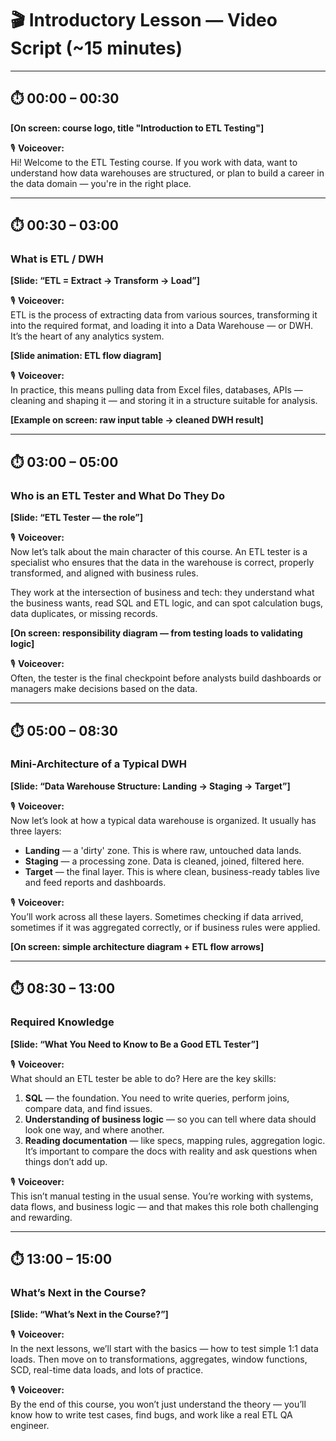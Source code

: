 # 🎬 Introductory Lesson — Video Script (~15 minutes)

---

## ⏱️ 00:00 – 00:30  
**[On screen: course logo, title "Introduction to ETL Testing"]**

🎙️ **Voiceover:**  
Hi! Welcome to the ETL Testing course. If you work with data, want to understand how data warehouses are structured, or plan to build a career in the data domain — you're in the right place.

---

## ⏱️ 00:30 – 03:00  
### What is ETL / DWH

**[Slide: “ETL = Extract → Transform → Load”]**

🎙️ **Voiceover:**  
ETL is the process of extracting data from various sources, transforming it into the required format, and loading it into a Data Warehouse — or DWH. It’s the heart of any analytics system.

**[Slide animation: ETL flow diagram]**

🎙️ **Voiceover:**  
In practice, this means pulling data from Excel files, databases, APIs — cleaning and shaping it — and storing it in a structure suitable for analysis.

**[Example on screen: raw input table → cleaned DWH result]**

---

## ⏱️ 03:00 – 05:00  
### Who is an ETL Tester and What Do They Do

**[Slide: “ETL Tester — the role”]**

🎙️ **Voiceover:**  
Now let’s talk about the main character of this course. An ETL tester is a specialist who ensures that the data in the warehouse is correct, properly transformed, and aligned with business rules.

They work at the intersection of business and tech: they understand what the business wants, read SQL and ETL logic, and can spot calculation bugs, data duplicates, or missing records.

**[On screen: responsibility diagram — from testing loads to validating logic]**

🎙️ **Voiceover:**  
Often, the tester is the final checkpoint before analysts build dashboards or managers make decisions based on the data.

---

## ⏱️ 05:00 – 08:30  
### Mini-Architecture of a Typical DWH

**[Slide: “Data Warehouse Structure: Landing → Staging → Target”]**

🎙️ **Voiceover:**  
Now let’s look at how a typical data warehouse is organized. It usually has three layers:

- **Landing** — a 'dirty' zone. This is where raw, untouched data lands.
- **Staging** — a processing zone. Data is cleaned, joined, filtered here.
- **Target** — the final layer. This is where clean, business-ready tables live and feed reports and dashboards.

🎙️ **Voiceover:**  
You’ll work across all these layers. Sometimes checking if data arrived, sometimes if it was aggregated correctly, or if business rules were applied.

**[On screen: simple architecture diagram + ETL flow arrows]**

---

## ⏱️ 08:30 – 13:00  
### Required Knowledge

**[Slide: “What You Need to Know to Be a Good ETL Tester”]**

🎙️ **Voiceover:**  
What should an ETL tester be able to do? Here are the key skills:

1. **SQL** — the foundation. You need to write queries, perform joins, compare data, and find issues.
2. **Understanding of business logic** — so you can tell where data should look one way, and where another.
3. **Reading documentation** — like specs, mapping rules, aggregation logic. It’s important to compare the docs with reality and ask questions when things don’t add up.

🎙️ **Voiceover:**  
This isn’t manual testing in the usual sense. You’re working with systems, data flows, and business logic — and that makes this role both challenging and rewarding.

---

## ⏱️ 13:00 – 15:00  
### What’s Next in the Course?

**[Slide: “What’s Next in the Course?”]**

🎙️ **Voiceover:**  
In the next lessons, we’ll start with the basics — how to test simple 1:1 data loads. Then move on to transformations, aggregates, window functions, SCD, real-time data loads, and lots of practice.

🎙️ **Voiceover:**  
By the end of this course, you won’t just understand the theory — you’ll know how to write test cases, find bugs, and work like a real ETL QA engineer.

